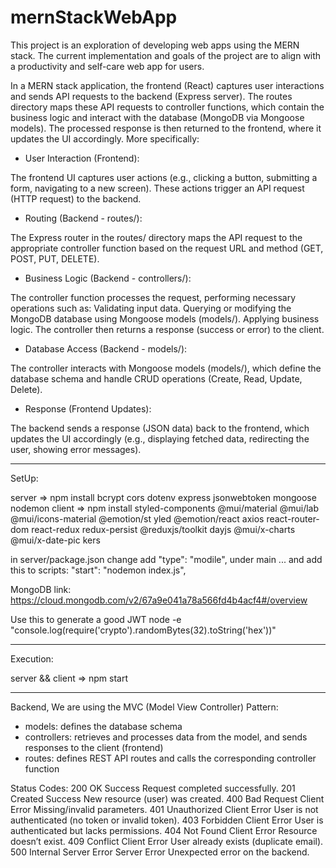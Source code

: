 # mernStackWebApp

This project is an exploration of developing web apps using the MERN stack. The current implementation and goals of the project are to align with a productivity and self-care web app for users.

In a MERN stack application, the frontend (React) captures user interactions and sends API requests to the backend (Express server). The routes directory maps these API requests to controller functions, which contain the business logic and interact with the database (MongoDB via Mongoose models). The processed response is then returned to the frontend, where it updates the UI accordingly. More specifically:

- User Interaction (Frontend):

The frontend UI captures user actions (e.g., clicking a button, submitting a form, navigating to a new screen).
These actions trigger an API request (HTTP request) to the backend.

- Routing (Backend - routes/):

The Express router in the routes/ directory maps the API request to the appropriate controller function based on the request URL and method (GET, POST, PUT, DELETE).

- Business Logic (Backend - controllers/):

The controller function processes the request, performing necessary operations such as:
Validating input data.
Querying or modifying the MongoDB database using Mongoose models (models/).
Applying business logic.
The controller then returns a response (success or error) to the client.

- Database Access (Backend - models/):

The controller interacts with Mongoose models (models/), which define the database schema and handle CRUD operations (Create, Read, Update, Delete).

- Response (Frontend Updates):

The backend sends a response (JSON data) back to the frontend, which updates the UI accordingly (e.g., displaying fetched data, redirecting the user, showing error messages).

---

SetUp:

server => npm install bcrypt cors dotenv express jsonwebtoken mongoose nodemon
client => npm install styled-components @mui/material @mui/lab @mui/icons-material @emotion/st
yled @emotion/react axios react-router-dom react-redux redux-persist @reduxjs/toolkit dayjs @mui/x-charts @mui/x-date-pic
kers

in server/package.json change add "type": "modile", under main ... and add this to scripts: "start": "nodemon index.js",

MongoDB link: https://cloud.mongodb.com/v2/67a9e041a78a566fd4b4acf4#/overview

Use this to generate a good JWT
node -e "console.log(require('crypto').randomBytes(32).toString('hex'))"

---

Execution:

server && client => npm start

---

Backend, We are using the MVC (Model View Controller) Pattern:

- models: defines the database schema
- controllers: retrieves and processes data from the model, and sends responses to the client (frontend)
- routes: defines REST API routes and calls the corresponding controller function

Status Codes:
200 OK Success Request completed successfully.
201 Created Success New resource (user) was created.
400 Bad Request Client Error Missing/invalid parameters.
401 Unauthorized Client Error User is not authenticated (no token or invalid token).
403 Forbidden Client Error User is authenticated but lacks permissions.
404 Not Found Client Error Resource doesn’t exist.
409 Conflict Client Error User already exists (duplicate email).
500 Internal Server Error Server Error Unexpected error on the backend.
